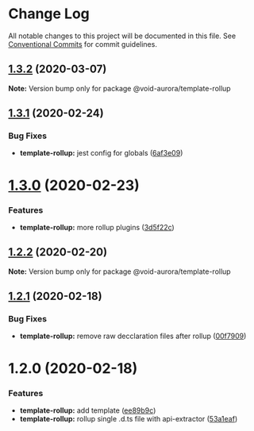 # Change Log

All notable changes to this project will be documented in this file.
See [Conventional Commits](https://conventionalcommits.org) for commit guidelines.

## [1.3.2](https://github.com/void-aurora/toolkit/compare/@void-aurora/template-rollup@1.3.1...@void-aurora/template-rollup@1.3.2) (2020-03-07)

**Note:** Version bump only for package @void-aurora/template-rollup

## [1.3.1](https://github.com/void-aurora/toolkit/compare/@void-aurora/template-rollup@1.3.0...@void-aurora/template-rollup@1.3.1) (2020-02-24)

### Bug Fixes

- **template-rollup:** jest config for globals ([6af3e09](https://github.com/void-aurora/toolkit/commit/6af3e0941c1b0c2065619949d478c4673780bb8c))

# [1.3.0](https://github.com/void-aurora/toolkit/compare/@void-aurora/template-rollup@1.2.2...@void-aurora/template-rollup@1.3.0) (2020-02-23)

### Features

- **template-rollup:** more rollup plugins ([3d5f22c](https://github.com/void-aurora/toolkit/commit/3d5f22c815316de683dcf862f6130f5240f1739b))

## [1.2.2](https://github.com/void-aurora/toolkit/compare/@void-aurora/template-rollup@1.2.1...@void-aurora/template-rollup@1.2.2) (2020-02-20)

**Note:** Version bump only for package @void-aurora/template-rollup

## [1.2.1](https://github.com/void-aurora/toolkit/compare/@void-aurora/template-rollup@1.2.0...@void-aurora/template-rollup@1.2.1) (2020-02-18)

### Bug Fixes

- **template-rollup:** remove raw decclaration files after rollup ([00f7909](https://github.com/void-aurora/toolkit/commit/00f7909287b631b3a255e1c67bc9212b9108edd1))

# 1.2.0 (2020-02-18)

### Features

- **template-rollup:** add template ([ee89b9c](https://github.com/void-aurora/toolkit/commit/ee89b9cdff123480313f690803ce2955388e965d))
- **template-rollup:** rollup single .d.ts file with api-extractor ([53a1eaf](https://github.com/void-aurora/toolkit/commit/53a1eaf991ff01bbcf3aff6a774932fdeafa0499))
